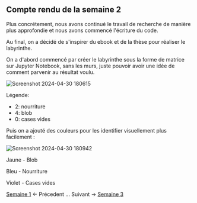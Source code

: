 ## Compte rendu de la semaine 2

Plus concrétement, nous avons continué le travail de recherche de manière plus approfondie et nous avons commencé l'écriture du code.

Au final, on a décidé de s'inspirer du ebook et de la thèse pour réaliser le labyrinthe.

On a d'abord commencé par créer le labyrinthe sous la forme de matrice sur Jupyter Notebook, sans les murs, juste pouvoir avoir une idée de comment parvenir au résultat voulu.


![Screenshot 2024-04-30 180615](https://github.com/are-dynamic-2024-g4/croissance-du-blob/assets/160231182/a3f40e91-bec5-472e-9940-28dd465b176a)

Légende: 
- 2: nourriture
- 4: blob
- 0: cases vides

Puis on a ajouté des couleurs pour les identifier visuellement plus facilement :

![Screenshot 2024-04-30 180942](https://github.com/are-dynamic-2024-g4/croissance-du-blob/assets/160231182/afc47d49-44a3-4b99-8e80-33c13bfcd7bb)


Jaune - Blob

Bleu - Nourriture

Violet - Cases vides


[Semaine 1](https://are-dynamic-2024-g4.github.io/croissance-du-blob/semaine1) <- Précedent ... Suivant ->  [Semaine 3](https://are-dynamic-2024-g4.github.io/croissance-du-blob/semaine3)

